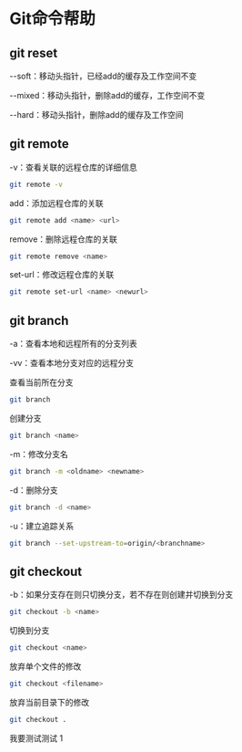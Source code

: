 # Git命令帮助

## git reset

--soft：移动头指针，已经add的缓存及工作空间不变

--mixed：移动头指针，删除add的缓存，工作空间不变

--hard：移动头指针，删除add的缓存及工作空间

## git remote

-v：查看关联的远程仓库的详细信息
```bash
git remote -v
```

add：添加远程仓库的关联

```bash
git remote add <name> <url>
```

remove：删除远程仓库的关联

```bash
git remote remove <name>
```

set-url：修改远程仓库的关联

```bash
git remote set-url <name> <newurl>
```

## git branch

-a：查看本地和远程所有的分支列表

-vv：查看本地分支对应的远程分支

查看当前所在分支

```bash
git branch
```

创建分支

```bash
git branch <name>
```

-m：修改分支名

```bash
git branch -m <oldname> <newname>
```

-d：删除分支

```bash
git branch -d <name>
```

-u：建立追踪关系

```bash
git branch --set-upstream-to=origin/<branchname>
```

## git checkout

-b：如果分支存在则只切换分支，若不存在则创建并切换到分支

```bash
git checkout -b <name>
```

切换到分支

```bash
git checkout <name>
```

放弃单个文件的修改

```bash
git checkout <filename>
```

放弃当前目录下的修改

```bash
git checkout .
```


我要测试测试
1
